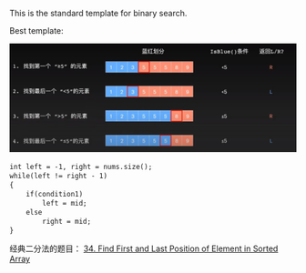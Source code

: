 This is the standard template for binary search.

Best template:


                                        
![binary_search](https://github.com/XunOuyang/LeetCode/blob/master/Binary_Search/image/binary_search.jpg)
```
int left = -1, right = nums.size();
while(left != right - 1)
{
    if(condition1)
        left = mid;
    else
        right = mid;
}
```

经典二分法的题目：
[34. Find First and Last Position of Element in Sorted Array](https://leetcode.com/problems/find-first-and-last-position-of-element-in-sorted-array/)
